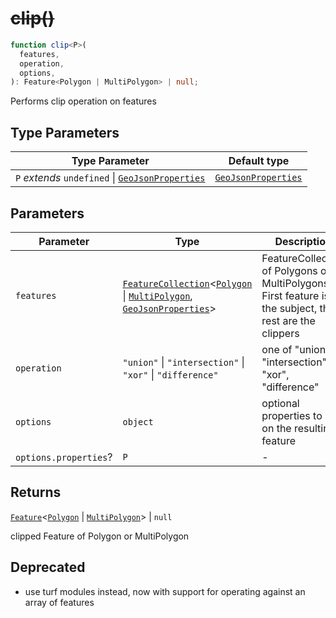 # ~~clip()~~

```ts
function clip<P>(
  features,
  operation,
  options,
): Feature<Polygon | MultiPolygon> | null;
```

Performs clip operation on features

## Type Parameters

| Type Parameter                                                                           | Default type                                                |
| ---------------------------------------------------------------------------------------- | ----------------------------------------------------------- |
| `P` _extends_ `undefined` \| [`GeoJsonProperties`](../type-aliases/GeoJsonProperties.md) | [`GeoJsonProperties`](../type-aliases/GeoJsonProperties.md) |

## Parameters

| Parameter             | Type                                                                                                                                                                                                               | Description                                                                                             |
| --------------------- | ------------------------------------------------------------------------------------------------------------------------------------------------------------------------------------------------------------------ | ------------------------------------------------------------------------------------------------------- |
| `features`            | [`FeatureCollection`](../interfaces/FeatureCollection.md)\<[`Polygon`](../interfaces/Polygon.md) \| [`MultiPolygon`](../interfaces/MultiPolygon.md), [`GeoJsonProperties`](../type-aliases/GeoJsonProperties.md)\> | FeatureCollection of Polygons or MultiPolygons. First feature is the subject, the rest are the clippers |
| `operation`           | `"union"` \| `"intersection"` \| `"xor"` \| `"difference"`                                                                                                                                                         | one of "union", "intersection", "xor", "difference"                                                     |
| `options`             | `object`                                                                                                                                                                                                           | optional properties to set on the resulting feature                                                     |
| `options.properties`? | `P`                                                                                                                                                                                                                | -                                                                                                       |

## Returns

[`Feature`](../interfaces/Feature.md)\<[`Polygon`](../interfaces/Polygon.md) \| [`MultiPolygon`](../interfaces/MultiPolygon.md)\> \| `null`

clipped Feature of Polygon or MultiPolygon

## Deprecated

- use turf modules instead, now with support for operating against an array of features
